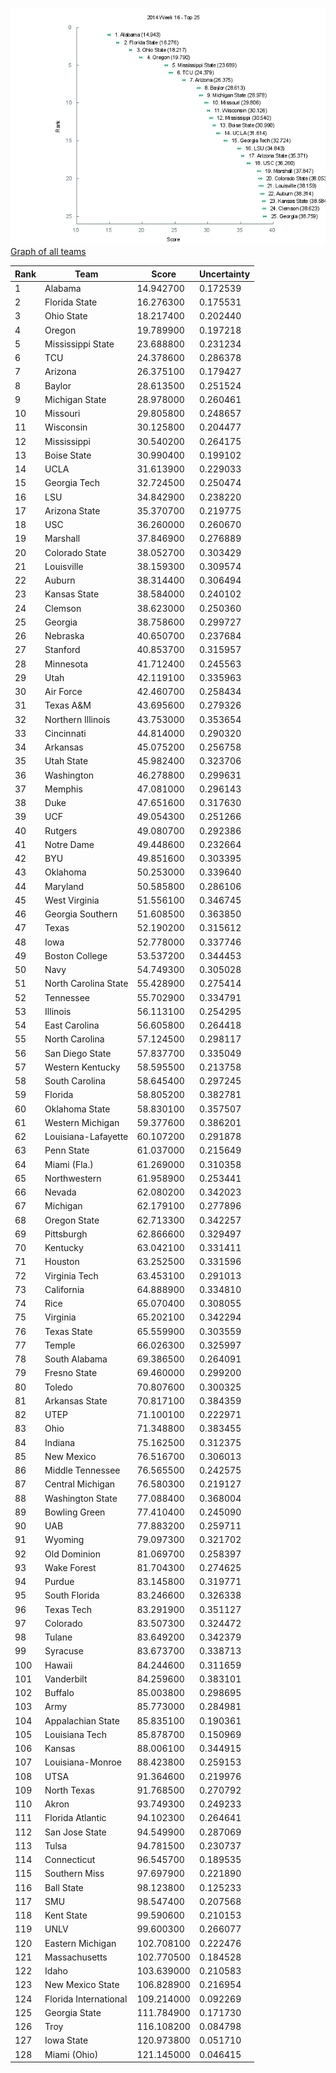 ![Week 16 Top 25](week16-top25.png)
[Graph of all teams](week16.png)

 Rank | Team                           | Score      | Uncertainty
------|--------------------------------|------------|------------
    1 | Alabama                   |  14.942700 |   0.172539
    2 | Florida State             |  16.276300 |   0.175531
    3 | Ohio State                |  18.217400 |   0.202440
    4 | Oregon                    |  19.789900 |   0.197218
    5 | Mississippi State         |  23.688800 |   0.231234
    6 | TCU                       |  24.378600 |   0.286378
    7 | Arizona                   |  26.375100 |   0.179427
    8 | Baylor                    |  28.613500 |   0.251524
    9 | Michigan State            |  28.978000 |   0.260461
   10 | Missouri                  |  29.805800 |   0.248657
   11 | Wisconsin                 |  30.125800 |   0.204477
   12 | Mississippi               |  30.540200 |   0.264175
   13 | Boise State               |  30.990400 |   0.199102
   14 | UCLA                      |  31.613900 |   0.229033
   15 | Georgia Tech              |  32.724500 |   0.250474
   16 | LSU                       |  34.842900 |   0.238220
   17 | Arizona State             |  35.370700 |   0.219775
   18 | USC                       |  36.260000 |   0.260670
   19 | Marshall                  |  37.846900 |   0.276889
   20 | Colorado State            |  38.052700 |   0.303429
   21 | Louisville                |  38.159300 |   0.309574
   22 | Auburn                    |  38.314400 |   0.306494
   23 | Kansas State              |  38.584000 |   0.240102
   24 | Clemson                   |  38.623000 |   0.250360
   25 | Georgia                   |  38.758600 |   0.299727
   26 | Nebraska                  |  40.650700 |   0.237684
   27 | Stanford                  |  40.853700 |   0.315957
   28 | Minnesota                 |  41.712400 |   0.245563
   29 | Utah                      |  42.119100 |   0.335963
   30 | Air Force                 |  42.460700 |   0.258434
   31 | Texas A&M                 |  43.695600 |   0.279326
   32 | Northern Illinois         |  43.753000 |   0.353654
   33 | Cincinnati                |  44.814000 |   0.290320
   34 | Arkansas                  |  45.075200 |   0.256758
   35 | Utah State                |  45.982400 |   0.323706
   36 | Washington                |  46.278800 |   0.299631
   37 | Memphis                   |  47.081000 |   0.296143
   38 | Duke                      |  47.651600 |   0.317630
   39 | UCF                       |  49.054300 |   0.251266
   40 | Rutgers                   |  49.080700 |   0.292386
   41 | Notre Dame                |  49.448600 |   0.232664
   42 | BYU                       |  49.851600 |   0.303395
   43 | Oklahoma                  |  50.253000 |   0.339640
   44 | Maryland                  |  50.585800 |   0.286106
   45 | West Virginia             |  51.556100 |   0.346745
   46 | Georgia Southern          |  51.608500 |   0.363850
   47 | Texas                     |  52.190200 |   0.315612
   48 | Iowa                      |  52.778000 |   0.337746
   49 | Boston College            |  53.537200 |   0.344453
   50 | Navy                      |  54.749300 |   0.305028
   51 | North Carolina State      |  55.428900 |   0.275414
   52 | Tennessee                 |  55.702900 |   0.334791
   53 | Illinois                  |  56.113100 |   0.254295
   54 | East Carolina             |  56.605800 |   0.264418
   55 | North Carolina            |  57.124500 |   0.298117
   56 | San Diego State           |  57.837700 |   0.335049
   57 | Western Kentucky          |  58.595500 |   0.213758
   58 | South Carolina            |  58.645400 |   0.297245
   59 | Florida                   |  58.805200 |   0.382781
   60 | Oklahoma State            |  58.830100 |   0.357507
   61 | Western Michigan          |  59.377600 |   0.386201
   62 | Louisiana-Lafayette       |  60.107200 |   0.291878
   63 | Penn State                |  61.037000 |   0.215649
   64 | Miami (Fla.)              |  61.269000 |   0.310358
   65 | Northwestern              |  61.958900 |   0.253441
   66 | Nevada                    |  62.080200 |   0.342023
   67 | Michigan                  |  62.179100 |   0.277896
   68 | Oregon State              |  62.713300 |   0.342257
   69 | Pittsburgh                |  62.866600 |   0.329497
   70 | Kentucky                  |  63.042100 |   0.331411
   71 | Houston                   |  63.252500 |   0.331596
   72 | Virginia Tech             |  63.453100 |   0.291013
   73 | California                |  64.888900 |   0.334810
   74 | Rice                      |  65.070400 |   0.308055
   75 | Virginia                  |  65.202100 |   0.342294
   76 | Texas State               |  65.559900 |   0.303559
   77 | Temple                    |  66.026300 |   0.325997
   78 | South Alabama             |  69.386500 |   0.264091
   79 | Fresno State              |  69.460000 |   0.299200
   80 | Toledo                    |  70.807600 |   0.300325
   81 | Arkansas State            |  70.817100 |   0.384359
   82 | UTEP                      |  71.100100 |   0.222971
   83 | Ohio                      |  71.348800 |   0.383455
   84 | Indiana                   |  75.162500 |   0.312375
   85 | New Mexico                |  76.516700 |   0.306013
   86 | Middle Tennessee          |  76.565500 |   0.242575
   87 | Central Michigan          |  76.580300 |   0.219127
   88 | Washington State          |  77.088400 |   0.368004
   89 | Bowling Green             |  77.410400 |   0.245090
   90 | UAB                       |  77.883200 |   0.259711
   91 | Wyoming                   |  79.097300 |   0.321702
   92 | Old Dominion              |  81.069700 |   0.258397
   93 | Wake Forest               |  81.704300 |   0.274625
   94 | Purdue                    |  83.145800 |   0.319771
   95 | South Florida             |  83.246600 |   0.326338
   96 | Texas Tech                |  83.291900 |   0.351127
   97 | Colorado                  |  83.507300 |   0.324472
   98 | Tulane                    |  83.649200 |   0.342379
   99 | Syracuse                  |  83.673700 |   0.338713
  100 | Hawaii                    |  84.244600 |   0.311659
  101 | Vanderbilt                |  84.259600 |   0.383101
  102 | Buffalo                   |  85.003800 |   0.298695
  103 | Army                      |  85.773000 |   0.284981
  104 | Appalachian State         |  85.835100 |   0.190361
  105 | Louisiana Tech            |  85.878700 |   0.150969
  106 | Kansas                    |  88.006100 |   0.344915
  107 | Louisiana-Monroe          |  88.423800 |   0.259153
  108 | UTSA                      |  91.364600 |   0.219976
  109 | North Texas               |  91.768500 |   0.270792
  110 | Akron                     |  93.749300 |   0.249233
  111 | Florida Atlantic          |  94.102300 |   0.264641
  112 | San Jose State            |  94.549900 |   0.287069
  113 | Tulsa                     |  94.781500 |   0.230737
  114 | Connecticut               |  96.545700 |   0.189535
  115 | Southern Miss             |  97.697900 |   0.221890
  116 | Ball State                |  98.123800 |   0.125233
  117 | SMU                       |  98.547400 |   0.207568
  118 | Kent State                |  99.590600 |   0.210153
  119 | UNLV                      |  99.600300 |   0.266077
  120 | Eastern Michigan          | 102.708100 |   0.222476
  121 | Massachusetts             | 102.770500 |   0.184528
  122 | Idaho                     | 103.639000 |   0.210583
  123 | New Mexico State          | 106.828900 |   0.216954
  124 | Florida International     | 109.214000 |   0.092269
  125 | Georgia State             | 111.784900 |   0.171730
  126 | Troy                      | 116.108200 |   0.084798
  127 | Iowa State                | 120.973800 |   0.051710
  128 | Miami (Ohio)              | 121.145000 |   0.046415
